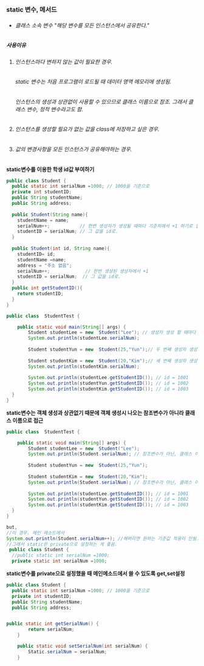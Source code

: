 ### static 변수, 메서드
* ###### 클래스 소속 변수 "해당 변수를 모든 인스턴스에서 공유한다."
##### 사용이유   
1. ######  인스턴스마다 변하지 않는 값이 필요한 경우.   
	######  static 변수는 처음 프로그램이 로드될 때 데이터 영역 메모리에 생성됨.   
	######  인스턴스의 생성과 상관없이 사용할 수 있으므로 클래스 이름으로 참조. 그래서 클래스 변수, 정적 변수라고도 함. 
2. ######  인스턴스를 생성할 필요가 없는 값을 class에 저장하고 싶은 경우.
3. ######  값의 변경사항을 모든 인스턴스가 공유해야하는 경우.      

  
**static변수를 이용한 학생 id값 부여하기**   


```java
public class Student {
  public static int serialNum =1000; // 1000을 기준으로 
  private int studentID;
  public String studentName;
  public String address;
  
  public Student(String name){
    studentName = name;
    serialNum++;           // 한번 생성자가 생성될 때마다 기준치에서 +1 하기로 설정.
    studentID = serialNum; // 그 값을 id로. 
  }
  
  public Student(int id, String name){
    studentID= id;
    studentName =name;
    address = "주소 없음";
    serialNum++;             // 한번 생성된 생성자에서 +1
    studentID = serialNum;  // 그 값을 id로. 
  }
  public int getStudentID(){
    return studentID;
  }  
}
```
```java
public class  StudentTest {

	public static void main(String[] args) {
		Student studentLee = new  Student("Lee"); // 생성자 생성 할 때마다 static을 이용해 그 기준치에서 +1 (1001) 
		System.out.println(studentLee.serialNum);
		
		Student studentYun = new  Student(25,"Yun");// 두 번째 생성자 생성, 기준치에서 +2 (1002)
		
		Student studentKim = new  Student(20,"Kim");// 세 번째 생성자 생성, 기준치에서 +3 (1003)
		System.out.println(studentKim.serialNum);
		
		System.out.println(studentLee.getStudentID()); // id = 1001
		System.out.println(studentYun.getStudentID()); // id = 1002
		System.out.println(studentKim.getStudentID()); // id = 1003
  }
} 
```   

**static변수는 객체 생성과 상관없기 때문에 객체 생성시 나오는 참조변수가 아니라 클래스 이름으로 접근**   
   
```java
public class  StudentTest {

	public static void main(String[] args) {
		Student studentLee = new  Student("Lee"); 
		System.out.println(Student.serialNum); // 참조변수가 아닌, 클래스 이름 Student로 접근 Student.serialNum;
		
		Student studentYun = new  Student(25,"Yun");
		
		Student studentKim = new  Student(20,"Kim");
		System.out.println(Student.serialNum); // 참조변수가 아닌, 클래스 이름 Student로 접근 Student.serialNum;
		
		System.out.println(studentLee.getStudentID()); // id = 1001
		System.out.println(studentYun.getStudentID()); // id = 1002
		System.out.println(studentKim.getStudentID()); // id = 1003
  }
}

but, 
//이 경우. 메인 메소드에서 
System.out.println(Student.serialNum++); //해버리면 원하는 기준값 적용이 안됨. 
//그래서 static은 private으로 설정하는 게 좋음. 
 public class Student {
  //public static int serialNum =1000;
  private static int serialNum =1000;
```  

**static변수를 private으로 설정했을 때 메인메소드에서 쓸 수 있도록 get,set설정**   

```java
public class Student {
  public static int serialNum =1000; // 1000을 기준으로 
  private int studentID;
  public String studentName;
  public String address;


public static int getSerialNum() {
		return serialNum;
	}

	public static void setSerialNum(int serialNum) {
		Static.serialNum = serialNum;
	}
``` 
